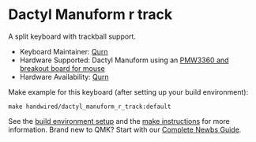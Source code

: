 # Dactyl Manuform r track

A split keyboard with trackball support.

* Keyboard Maintainer: [Qurn](https://gitlab.com/qurn)
* Hardware Supported: Dactyl Manuform using an [PMW3360 and breakout board for mouse](https://www.tindie.com/products/jkicklighter/pmw3360-motion-sensor/)
* Hardware Availability: [Qurn](https://gitlab.com/qurn)

Make example for this keyboard (after setting up your build environment):

    make handwired/dactyl_manuform_r_track:default

See the [build environment setup](https://docs.qmk.fm/#/getting_started_build_tools) and the [make instructions](https://docs.qmk.fm/#/getting_started_make_guide) for more information. Brand new to QMK? Start with our [Complete Newbs Guide](https://docs.qmk.fm/#/newbs).
